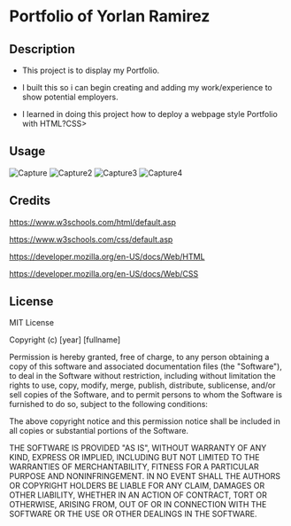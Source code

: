 # Portfolio of Yorlan Ramirez


## Description

- This project is to display my Portfolio.

- I built this so i can begin creating and adding my work/experience to show potential employers.

- I learned in doing this project how to deploy a webpage style Portfolio with HTML?CSS> 

## Usage

![Capture](https://user-images.githubusercontent.com/106920094/186788272-3dd41e92-d931-4e0a-808c-334d8b3fe9f9.PNG)
![Capture2](https://user-images.githubusercontent.com/106920094/186788648-e5152def-c0b6-42b5-af96-320c8ee1d1a4.PNG)
![Capture3](https://user-images.githubusercontent.com/106920094/186788654-bfef1874-bbdf-4617-bdd3-7fb4fdc246f0.PNG)
![Capture4](https://user-images.githubusercontent.com/106920094/186788658-904ab88f-10c9-44d4-a59a-1013f44546be.PNG)

   
## Credits

https://www.w3schools.com/html/default.asp

https://www.w3schools.com/css/default.asp

https://developer.mozilla.org/en-US/docs/Web/HTML

https://developer.mozilla.org/en-US/docs/Web/CSS


## License

MIT License

Copyright (c) [year] [fullname]

Permission is hereby granted, free of charge, to any person obtaining a copy of this software and associated documentation files (the "Software"), to deal in the Software without restriction, including without limitation the rights to use, copy, modify, merge, publish, distribute, sublicense, and/or sell copies of the Software, and to permit persons to whom the Software is furnished to do so, subject to the following conditions:

The above copyright notice and this permission notice shall be included in all copies or substantial portions of the Software.

THE SOFTWARE IS PROVIDED "AS IS", WITHOUT WARRANTY OF ANY KIND, EXPRESS OR IMPLIED, INCLUDING BUT NOT LIMITED TO THE WARRANTIES OF MERCHANTABILITY, FITNESS FOR A PARTICULAR PURPOSE AND NONINFRINGEMENT. IN NO EVENT SHALL THE AUTHORS OR COPYRIGHT HOLDERS BE LIABLE FOR ANY CLAIM, DAMAGES OR OTHER LIABILITY, WHETHER IN AN ACTION OF CONTRACT, TORT OR OTHERWISE, ARISING FROM, OUT OF OR IN CONNECTION WITH THE SOFTWARE OR THE USE OR OTHER DEALINGS IN THE SOFTWARE.

